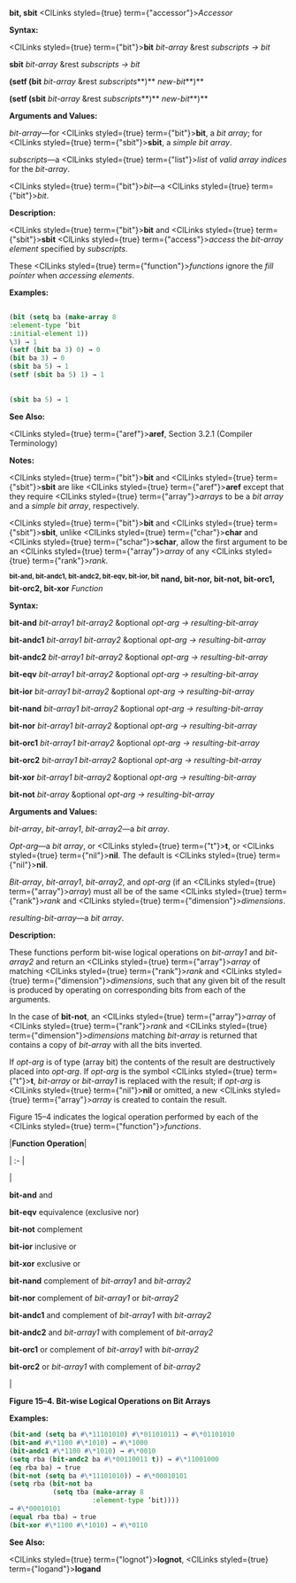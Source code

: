 **bit, sbit** <ClLinks styled={true} term={"accessor"}><i>Accessor</i></ClLinks> 



**Syntax:** 



<ClLinks styled={true} term={"bit"}><b>bit</b></ClLinks> *bit-array* &amp;rest *subscripts → bit* 



<!-- <ClLinks styled={true} term={"sbit"}><b>sbit</b></ClLinks> *bit-array* &amp;rest *subscripts → bit*  -->
**sbit** *bit-array* &amp;rest *subscripts → bit* 



<!-- **(setf (bit** *bit-array* &amp;rest *subscripts***)** *new-bit<ClLinks styled={true} term={"t"}><b>*)</b></ClLinks>  -->



<!-- **(setf (sbit** *bit-array* &amp;rest *subscripts***)** *new-bit<ClLinks styled={true} term={"t"}><b>*)</b></ClLinks>  -->
**(setf (bit** *bit-array* &amp;rest *subscripts***)** *new-bit***)** 



**(setf (sbit** *bit-array* &amp;rest *subscripts***)** *new-bit***)** 



**Arguments and Values:** 



*bit-array*—for <ClLinks styled={true} term={"bit"}><b>bit</b></ClLinks>, a *bit array*; for <ClLinks styled={true} term={"sbit"}><b>sbit</b></ClLinks>, a *simple bit array*. 



*subscripts*—a <ClLinks styled={true} term={"list"}><i>list</i></ClLinks> of *valid array indices* for the *bit-array*. 



<ClLinks styled={true} term={"bit"}><i>bit</i></ClLinks>—a <ClLinks styled={true} term={"bit"}><i>bit</i></ClLinks>. 



**Description:** 



<ClLinks styled={true} term={"bit"}><b>bit</b></ClLinks> and <ClLinks styled={true} term={"sbit"}><b>sbit</b></ClLinks> <ClLinks styled={true} term={"access"}><i>access</i></ClLinks> the *bit-array element* specified by *subscripts*. 



These <ClLinks styled={true} term={"function"}><i>functions</i></ClLinks> ignore the *fill pointer* when *accessing elements*. 



**Examples:**
```lisp
 
(bit (setq ba (make-array 8 
:element-type ’bit 
:initial-element 1)) 
\3) → 1 
(setf (bit ba 3) 0) → 0 
(bit ba 3) → 0 
(sbit ba 5) → 1 
(setf (sbit ba 5) 1) → 1 
 
 
(sbit ba 5) → 1 
```
**See Also:** 



<ClLinks styled={true} term={"aref"}><b>aref</b></ClLinks>, Section 3.2.1 (Compiler Terminology) 



**Notes:** 



<ClLinks styled={true} term={"bit"}><b>bit</b></ClLinks> and <ClLinks styled={true} term={"sbit"}><b>sbit</b></ClLinks> are like <ClLinks styled={true} term={"aref"}><b>aref</b></ClLinks> except that they require <ClLinks styled={true} term={"array"}><i>arrays</i></ClLinks> to be a *bit array* and a *simple bit array*, respectively. 



<ClLinks styled={true} term={"bit"}><b>bit</b></ClLinks> and <ClLinks styled={true} term={"sbit"}><b>sbit</b></ClLinks>, unlike <ClLinks styled={true} term={"char"}><b>char</b></ClLinks> and <ClLinks styled={true} term={"schar"}><b>schar</b></ClLinks>, allow the first argument to be an <ClLinks styled={true} term={"array"}><i>array</i></ClLinks> of any <ClLinks styled={true} term={"rank"}><i>rank</i></ClLinks>. 



<b><sup>bit-and, bit-andc1, bit-andc2, bit-eqv, bit-ior, bit</sup> nand, bit-nor, bit-not, bit-orc1, bit-orc2, bit-xor</b> <i>Function</i> 



**Syntax:** 



**bit-and** *bit-array1 bit-array2* &amp;optional *opt-arg → resulting-bit-array* 



**bit-andc1** *bit-array1 bit-array2* &amp;optional *opt-arg → resulting-bit-array* 



**bit-andc2** *bit-array1 bit-array2* &amp;optional *opt-arg → resulting-bit-array* 



**bit-eqv** *bit-array1 bit-array2* &amp;optional *opt-arg → resulting-bit-array* 



**bit-ior** *bit-array1 bit-array2* &amp;optional *opt-arg → resulting-bit-array* 



**bit-nand** *bit-array1 bit-array2* &amp;optional *opt-arg → resulting-bit-array* 



**bit-nor** *bit-array1 bit-array2* &amp;optional *opt-arg → resulting-bit-array* 



**bit-orc1** *bit-array1 bit-array2* &amp;optional *opt-arg → resulting-bit-array* 



**bit-orc2** *bit-array1 bit-array2* &amp;optional *opt-arg → resulting-bit-array* 



**bit-xor** *bit-array1 bit-array2* &amp;optional *opt-arg → resulting-bit-array* 



**bit-not** *bit-array* &amp;optional *opt-arg → resulting-bit-array* 



**Arguments and Values:** 



*bit-array*, *bit-array1*, *bit-array2*—a *bit array*. 



*Opt-arg*—a *bit array*, or <ClLinks styled={true} term={"t"}><b>t</b></ClLinks>, or <ClLinks styled={true} term={"nil"}><b>nil</b></ClLinks>. The default is <ClLinks styled={true} term={"nil"}><b>nil</b></ClLinks>. 



*Bit-array*, *bit-array1*, *bit-array2*, and *opt-arg* (if an <ClLinks styled={true} term={"array"}><i>array</i></ClLinks>) must all be of the same <ClLinks styled={true} term={"rank"}><i>rank</i></ClLinks> and <ClLinks styled={true} term={"dimension"}><i>dimensions</i></ClLinks>. 



*resulting-bit-array*—a *bit array*. 



**Description:** 



These functions perform bit-wise logical operations on *bit-array1* and *bit-array2* and return an <ClLinks styled={true} term={"array"}><i>array</i></ClLinks> of matching <ClLinks styled={true} term={"rank"}><i>rank</i></ClLinks> and <ClLinks styled={true} term={"dimension"}><i>dimensions</i></ClLinks>, such that any given bit of the result is produced by operating on corresponding bits from each of the arguments. 







 



 



In the case of **bit-not**, an <ClLinks styled={true} term={"array"}><i>array</i></ClLinks> of <ClLinks styled={true} term={"rank"}><i>rank</i></ClLinks> and <ClLinks styled={true} term={"dimension"}><i>dimensions</i></ClLinks> matching *bit-array* is returned that contains a copy of *bit-array* with all the bits inverted. 



If *opt-arg* is of type (array bit) the contents of the result are destructively placed into *opt-arg*. If *opt-arg* is the symbol <ClLinks styled={true} term={"t"}><b>t</b></ClLinks>, *bit-array* or *bit-array1* is replaced with the result; if *opt-arg* is <ClLinks styled={true} term={"nil"}><b>nil</b></ClLinks> or omitted, a new <ClLinks styled={true} term={"array"}><i>array</i></ClLinks> is created to contain the result. 



Figure 15–4 indicates the logical operation performed by each of the <ClLinks styled={true} term={"function"}><i>functions</i></ClLinks>. 



|**Function Operation**|

| :- |

|<p>**bit-and** and </p><p>**bit-eqv** equivalence (exclusive nor) </p><p>**bit-not** complement </p><p>**bit-ior** inclusive or </p><p>**bit-xor** exclusive or </p><p>**bit-nand** complement of *bit-array1* and *bit-array2* </p><p>**bit-nor** complement of *bit-array1* or *bit-array2* </p><p>**bit-andc1** and complement of *bit-array1* with *bit-array2* </p><p>**bit-andc2** and *bit-array1* with complement of *bit-array2* </p><p>**bit-orc1** or complement of *bit-array1* with *bit-array2* </p><p>**bit-orc2** or *bit-array1* with complement of *bit-array2*</p>|





**Figure 15–4. Bit-wise Logical Operations on Bit Arrays** 



**Examples:**
```lisp
(bit-and (setq ba #\*11101010) #\*01101011) → #\*01101010 
(bit-and #\*1100 #\*1010) → #\*1000 
(bit-andc1 #\*1100 #\*1010) → #\*0010 
(setq rba (bit-andc2 ba #\*00110011 t)) → #\*11001000 
(eq rba ba) → true 
(bit-not (setq ba #\*11101010)) → #\*00010101 
(setq rba (bit-not ba 
		   (setq tba (make-array 8 
					 :element-type ’bit)))) 
→ #\*00010101 
(equal rba tba) → true 
(bit-xor #\*1100 #\*1010) → #\*0110 
```
**See Also:** 



<ClLinks styled={true} term={"lognot"}><b>lognot</b></ClLinks>, <ClLinks styled={true} term={"logand"}><b>logand</b></ClLinks> 







 



 



